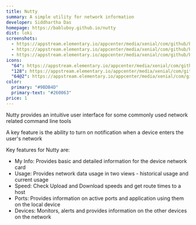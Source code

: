 ```yaml
---
title: Nutty
summary: A simple utility for network information
developer: Siddhartha Das
homepage: https://babluboy.github.io/nutty
dist: loki
screenshots:
  - https://appstream.elementary.io/appcenter/media/xenial/com/github/babluboy.nutty.desktop/D19B5CF110AF267C28CF738A0F5C82B3/screenshots/image-1_orig.png
  - https://appstream.elementary.io/appcenter/media/xenial/com/github/babluboy.nutty.desktop/D19B5CF110AF267C28CF738A0F5C82B3/screenshots/image-2_orig.png
  - https://appstream.elementary.io/appcenter/media/xenial/com/github/babluboy.nutty.desktop/D19B5CF110AF267C28CF738A0F5C82B3/screenshots/image-3_orig.png
icons:
  "64": https://appstream.elementary.io/appcenter/media/xenial/com/github/babluboy.nutty.desktop/D19B5CF110AF267C28CF738A0F5C82B3/icons/64x64/com.github.babluboy.nutty_com.github.babluboy.nutty.png
  "128": https://appstream.elementary.io/appcenter/media/xenial/com/github/babluboy.nutty.desktop/D19B5CF110AF267C28CF738A0F5C82B3/icons/128x128/com.github.babluboy.nutty_com.github.babluboy.nutty.png
  "64@2": https://appstream.elementary.io/appcenter/media/xenial/com/github/babluboy.nutty.desktop/D19B5CF110AF267C28CF738A0F5C82B3/icons/64x64@2/com.github.babluboy.nutty_com.github.babluboy.nutty.png
color:
  primary: "#9BDB4D"
  primary-text: "#260063"
price: 1
---
```


<p>Nutty provides an intuitive user interface for some commonly used network related command line tools</p>
<p>A key feature is the ability to turn on notification when a device enters the user&apos;s network</p>
<p>Key features for Nutty are:</p>
<ul>
  <li>My Info: Provides basic and detailed information for the device network card</li>
  <li>Usage: Provides network data usage in two views - historical usage and current usage</li>
  <li>Speed: Check Upload and Download speeds and get route times to a host</li>
  <li>Ports: Provides information on active ports and application using them on the local device</li>
  <li>Devices: Monitors, alerts and provides information on the other devices on the network</li>
</ul>